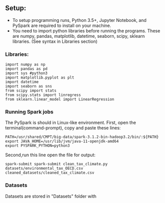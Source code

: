 ## Setup:

- To setup programming runs, Python 3.5+, Jupyter Notebook, and PySpark are required to install on your machine.
- You need to import python libraries before running the programs. These are numpy, pandas, matplotlib, datetime, seaborn, scipy, sklearn libraries. (See syntax in Libraries section)


### Libraries:

```
import numpy as np
import pandas as pd
import sys #python3 
import matplotlib.pyplot as plt
import datetime
import seaborn as sns
from scipy import stats
from scipy.stats import linregress
from sklearn.linear_model import LinearRegression
```

### Running Spark jobs
The PySpark is should in Linux-like environment. First, open the terminal(command-prompt), copy and paste these lines:

```
PATH=/usr/shared/CMPT/big-data/spark-3.1.2-bin-hadoop3.2/bin/:${PATH}
export JAVA_HOME=/usr/lib/jvm/java-11-openjdk-amd64
export PYSPARK_PYTHON=python3
```

Second,run this line open the file for output:

```
spark-submit spark-submit clean_tax_climate.py datasets/environmental_tax_OECD.csv cleaned_datasets/cleaned_tax_climate.csv
```


### Datasets
Datasets are stored in "Datasets" folder with